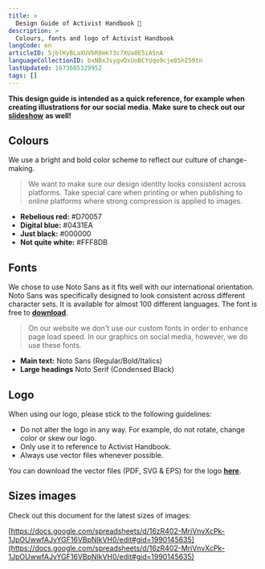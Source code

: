 ```yaml
---
title: >
  Design Guide of Activist Handbook 🎨
description: >
  Colours, fonts and logo of Activist Handbook
langCode: en
articleID: 5jblKyBLaXUVbR8mk73c7XUa0E5iA5nA
languageCollectionID: bxNBxJsygvDxUoBCYUqo9cje85hI59tn
lastUpdated: 1673685329952
tags: []
---
```


**This design guide is intended as a quick reference, for example when creating illustrations for our social media. Make sure to check out our** [**slideshow**](https://app.pitch.com/app/presentation/64eed5ef-284c-49ed-babe-a549a3247b38/d4eeacde-c563-4631-9b24-c04f84a331d9) **as well!**

## Colours

We use a bright and bold color scheme to reflect our culture of change-making.

> We want to make sure our design identity looks consistent across platforms. Take special care when printing or when publishing to online platforms where strong compression is applied to images.

-   **Rebelious red:** #D70057
-   **Digital blue:** #0431EA
-   **Just black:** #000000
-   **Not quite white:** #FFF8DB

## Fonts

We chose to use Noto Sans as it fits well with our international orientation. Noto Sans was specifically designed to look consistent across different character sets. It is available for almost 100 different languages. The font is free to [**download**](https://www.google.com/get/noto/).

> On our website we don't use our custom fonts in order to enhance page load speed. In our graphics on social media, however, we do use these fonts.

-   **Main text:** Noto Sans (Regular/Bold/Italics)
-   **Large headings** Noto Serif (Condensed Black)

## Logo

When using our logo, please stick to the following guidelines:

-   Do not alter the logo in any way. For example, do not rotate, change color or skew our logo.
-   Only use it to reference to Activist Handbook.
-   Always use vector files whenever possible.

You can download the vector files (PDF, SVG & EPS) for the logo [**here**](https://drive.google.com/drive/folders/1cwsAev-x6x5_2YTRb11kL4knRP19vIuu?usp=sharing).

## Sizes images

Check out this document for the latest sizes of images:

[https://docs.google.com/spreadsheets/d/16zR402-MriVnvXcPk-1JpOUwwfAJvYGF16VBpNlkVH0/edit#gid=1990145635](https://docs.google.com/spreadsheets/d/16zR402-MriVnvXcPk-1JpOUwwfAJvYGF16VBpNlkVH0/edit#gid=1990145635)